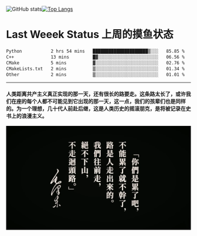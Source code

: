 ![GitHub stats](https://github-readme-stats.vercel.app/api?username=Mundanity-fc&hide=stars&count_private=true&show_icons=true&theme=prussian)[![Top Langs](https://github-readme-stats.vercel.app/api/top-langs/?username=Mundanity-fc&hide=javascript,html,css,blade&layout=compact&theme=prussian)](https://github.com/anuraghazra/github-readme-stats)

# Last Weeek Status 上周的摸鱼状态
<!--START_SECTION:waka-->

```text
Python           2 hrs 54 mins   █████████████████████▒░░░   85.85 %
C++              13 mins         █▓░░░░░░░░░░░░░░░░░░░░░░░   06.56 %
CMake            5 mins          ▓░░░░░░░░░░░░░░░░░░░░░░░░   02.76 %
CMakeLists.txt   2 mins          ▒░░░░░░░░░░░░░░░░░░░░░░░░   01.34 %
Other            2 mins          ▒░░░░░░░░░░░░░░░░░░░░░░░░   01.01 %
```

<!--END_SECTION:waka-->

---

#### 人类距离共产主义真正实现的那一天，还有很长的路要走。这条路太长了，或许我们在座的每个人都不可能见到它出现的那一天，这一点，我们的孩辈们也是同样的。为一个理想，几十代人前赴后继，这是人类历史的摇滚朋克，是将被记录在史书上的浪漫主义。

![HeSays](./HeSays.webp)

